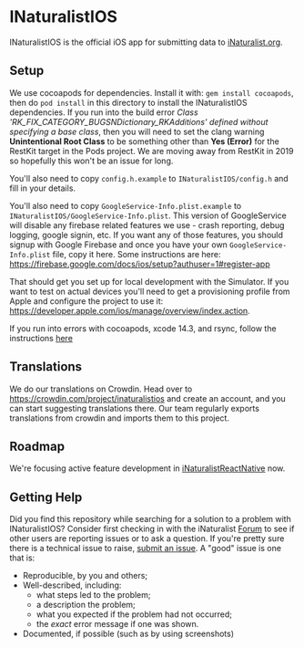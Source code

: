 INaturalistIOS
==============

INaturalistIOS is the official iOS app for submitting data to [iNaturalist.org](http://www.inaturalist.org).

Setup
-----

We use cocoapods for dependencies. Install it with: `gem install cocoapods`, then do `pod install` in this directory to install the INaturalistIOS dependencies. If you run into the build error *Class 'RK_FIX_CATEGORY_BUGSNDictionary_RKAdditions' defined without specifying a base class*, then you will need to set the clang warning **Unintentional Root Class** to be something other than **Yes (Error)** for the RestKit target in the Pods project. We are moving away from RestKit in 2019 so hopefully this won't be an issue for long.

You'll also need to copy `config.h.example` to `INaturalistIOS/config.h` and fill in your details.

You'll also need to copy `GoogleService-Info.plist.example` to `INaturalistIOS/GoogleService-Info.plist`. This version of GoogleService will disable any firebase related features we use - crash reporting, debug logging, google signin, etc. If you want any of those features, you should signup with Google Firebase and once you have your own `GoogleService-Info.plist` file, copy it here. Some instructions are here: https://firebase.google.com/docs/ios/setup?authuser=1#register-app

That should get you set up for local development with the Simulator. If you want to test on actual devices you'll need to get a provisioning profile from Apple and configure the project to use it: https://developer.apple.com/ios/manage/overview/index.action.

If you run into errors with cocoapods, xcode 14.3, and rsync, follow the instructions [here](https://github.com/CocoaPods/CocoaPods/issues/11808#issuecomment-1509261607)

Translations
------------

We do our translations on Crowdin. Head over to https://crowdin.com/project/inaturalistios and create an account, and you can start suggesting translations there. Our team regularly exports translations from crowdin and imports them to this project.

Roadmap
-----

We're focusing active feature development in [iNaturalistReactNative](https://github.com/inaturalist/iNaturalistReactNative) now.

Getting Help
------------

Did you find this repository while searching for a solution to a problem with INaturalistIOS? Consider first checking in with the iNaturalist [Forum](https://forum.inaturalist.org) to see if other users are reporting issues or to ask a question. If you're pretty sure there is a technical issue to raise, [submit an issue](https://github.com/inaturalist/INaturalistIOS/issues). A "good" issue is one that is:

- Reproducible, by you and others;
- Well-described, including:
    - what steps led to the problem;
    - a description the problem;
    - what you expected if the problem had not occurred;
    - the _exact_ error message if one was shown.
- Documented, if possible (such as by using screenshots)


